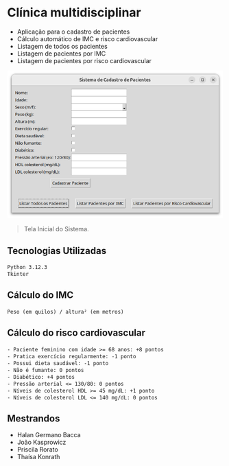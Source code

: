 # Clínica multidisciplinar

- Aplicação para o cadastro de pacientes
- Cálculo automático de IMC e risco cardiovascular
- Listagem de todos os pacientes
- Listagem de pacientes por IMC
- Listagem de pacientes por risco cardiovascular

<img src="/assets/main.png" alt="tela-inicial">

> Tela Inicial do Sistema.

## **Tecnologias Utilizadas**

```
Python 3.12.3
Tkinter
```

## **Cálculo do IMC**

```
Peso (em quilos) / altura² (em metros)
```

## **Cálculo do risco cardiovascular**

```
- Paciente feminino com idade >= 68 anos: +8 pontos
- Pratica exercício regularmente: -1 ponto
- Possui dieta saudável: -1 ponto
- Não é fumante: 0 pontos
- Diabético: +4 pontos
- Pressão arterial <= 130/80: 0 pontos
- Níveis de colesterol HDL >= 45 mg/dL: +1 ponto
- Níveis de colesterol LDL <= 140 mg/dL: 0 pontos
```

## **Mestrandos**
- Halan Germano Bacca
- João Kasprowicz
- Priscila Rorato
- Thaísa Konrath
